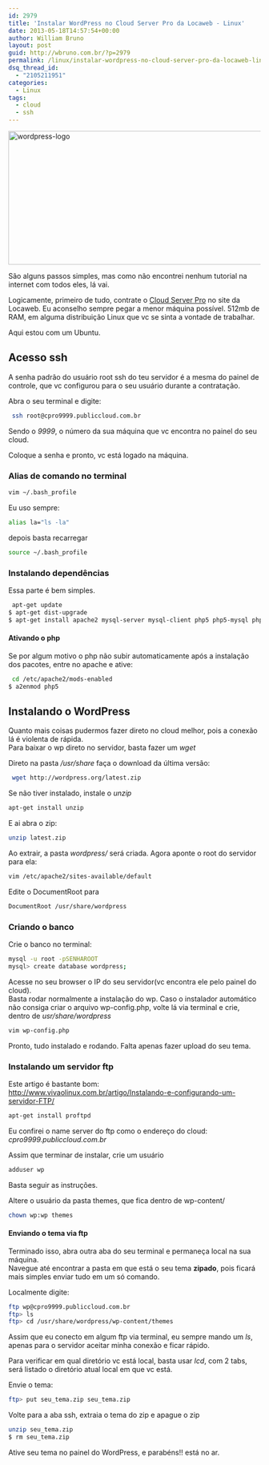 ```yaml
---
id: 2979
title: 'Instalar WordPress no Cloud Server Pro da Locaweb - Linux'
date: 2013-05-18T14:57:54+00:00
author: William Bruno
layout: post
guid: http://wbruno.com.br/?p=2979
permalink: /linux/instalar-wordpress-no-cloud-server-pro-da-locaweb-linux/
dsq_thread_id:
  - "2105211951"
categories:
  - Linux
tags:
  - cloud
  - ssh
---
```

[<img src="/wp-content/uploads/2013/05/wordpress-logo.jpg" alt="wordpress-logo" width="800" height="267" class="aligncenter size-full wp-image-2980" srcset="/wp-content/uploads/2013/05/wordpress-logo.jpg 800w, /wp-content/uploads/2013/05/wordpress-logo-300x100.jpg 300w" sizes="(max-width: 800px) 100vw, 800px" />](/wp-content/uploads/2013/05/wordpress-logo.jpg)

São alguns passos simples, mas como não encontrei nenhum tutorial na internet com todos eles, lá vai.

Logicamente, primeiro de tudo, contrate o <a href="http://www.locaweb.com.br/produtos/cloud-server/planos-pro.html" rel="nofollow">Cloud Server Pro</a> no site da Locaweb. Eu aconselho sempre pegar a menor máquina possível. 512mb de RAM, em alguma distribuição Linux que vc se sinta a vontade de trabalhar.

Aqui estou com um Ubuntu.

<!--more-->

## Acesso ssh

A senha padrão do usuário root ssh do teu servidor é a mesma do painel de controle, que vc configurou para o seu usuário durante a contratação.

Abra o seu terminal e digite:

``` bash
 ssh root@cpro9999.publiccloud.com.br
```

Sendo o <var>9999</var>, o número da sua máquina que vc encontra no painel do seu cloud.

Coloque a senha e pronto, vc está logado na máquina.

<h3>
  Alias de comando no terminal
</h3>

``` bash
vim ~/.bash_profile
```

<p>
  Eu uso sempre:
</p>

``` bash
alias la="ls -la"
```

<p>
  depois basta recarregar
</p>

``` bash
source ~/.bash_profile
```

<h3>
  Instalando dependências
</h3>

<p>
  Essa parte é bem simples.
</p>

``` bash
 apt-get update
$ apt-get dist-upgrade
$ apt-get install apache2 mysql-server mysql-client php5 php5-mysql php5-cli libapache2-mod-php5 vim
```

<h4>
  Ativando o php
</h4>

<p>
  Se por algum motivo o php não subir automaticamente após a instalação dos pacotes, entre no apache e ative:
</p>

``` bash
 cd /etc/apache2/mods-enabled
$ a2enmod php5
```

<p>
  <!-- .tab-left -->
</p>

<h2>
  Instalando o WordPress
</h2>

<p>
  Quanto mais coisas pudermos fazer direto no cloud melhor, pois a conexão lá é violenta de rápida.<br /> Para baixar o wp direto no servidor, basta fazer um <var>wget</var>
</p>

<p>
  Direto na pasta <var>/usr/share</var> faça o download da última versão:
</p>

``` bash
 wget http://wordpress.org/latest.zip
```

<p>
  Se não tiver instalado, instale o <var>unzip</var>
</p>

``` bash
apt-get install unzip
```

<p>
  E ai abra o zip:
</p>

``` bash
unzip latest.zip
```

<p>
  Ao extrair, a pasta <var>wordpress/</var> será criada. Agora aponte o root do servidor para ela:
</p>

``` bash
vim /etc/apache2/sites-available/default
```

<p>
  Edite o DocumentRoot para
</p>

``` bash
DocumentRoot /usr/share/wordpress
```

<h3>
  Criando o banco
</h3>

<p>
  Crie o banco no terminal:
</p>

``` bash
mysql -u root -pSENHAROOT
mysql> create database wordpress;
```

<p>
  Acesse no seu browser o IP do seu servidor(vc encontra ele pelo painel do cloud).<br /> Basta rodar normalmente a instalação do wp. Caso o instalador automático não consiga criar o arquivo wp-config.php, volte lá via terminal e crie, dentro de <var>usr/share/wordpress</var>
</p>

``` bash
vim wp-config.php
```

<p>
  Pronto, tudo instalado e rodando. Falta apenas fazer upload do seu tema.
</p>

<h3>
  Instalando um servidor ftp
</h3>

<p>
  Este artigo é bastante bom:<br /> <a href="http://www.vivaolinux.com.br/artigo/Instalando-e-configurando-um-servidor-FTP/" rel="nofollow">http://www.vivaolinux.com.br/artigo/Instalando-e-configurando-um-servidor-FTP/</a>
</p>

``` bash
apt-get install proftpd
```

<p>
  Eu confirei o name server do ftp como o endereço do cloud: <var>cpro9999.publiccloud.com.br</var>
</p>

<p>
  Assim que terminar de instalar, crie um usuário
</p>

``` bash
adduser wp
```

<p>
  Basta seguir as instruções.
</p>

<p>
  Altere o usuário da pasta themes, que fica dentro de wp-content/
</p>

``` bash
chown wp:wp themes
```


<p>
  <!-- .tab-left -->
</p>

<h4>
  Enviando o tema via ftp
</h4>

<p>
  Terminado isso, abra outra aba do seu terminal e permaneça local na sua máquina.<br /> Navegue até encontrar a pasta em que está o seu tema <strong>zipado</strong>, pois ficará mais simples enviar tudo em um só comando.
</p>

<p>
  Localmente digite:
</p>

``` bash
ftp wp@cpro9999.publiccloud.com.br
ftp> ls
ftp> cd /usr/share/wordpress/wp-content/themes
```

<p>
  Assim que eu conecto em algum ftp via terminal, eu sempre mando um <var>ls</var>, apenas para o servidor aceitar minha conexão e ficar rápido.
</p>

<p>
  Para verificar em qual diretório vc está local, basta usar <var>lcd</var>, com 2 tabs, será listado o diretório atual local em que vc está.
</p>

<p>
  Envie o tema:
</p>

``` bash
ftp> put seu_tema.zip seu_tema.zip
```

<p>
  Volte para a aba ssh, extraia o tema do zip e apague o zip
</p>

``` bash
unzip seu_tema.zip
$ rm seu_tema.zip
```

<p>
  Ative seu tema no painel do WordPress, e parabéns!! está no ar.
</p>
